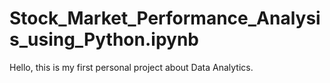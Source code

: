 # Stock_Market_Performance_Analysis_using_Python.ipynb

Hello, this is my first personal project about Data Analytics. 
